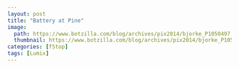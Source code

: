 ```yaml
---
layout: post
title: "Battery at Pine"
image:
  path: https://www.botzilla.com/blog/archives/pix2014/bjorke_P1050497.jpg
  thumbnail: https://www.botzilla.com/blog/archives/pix2014/bjorke_P1050497.jpg
categories: [fStop]
tags: [Lumix]
---
```


